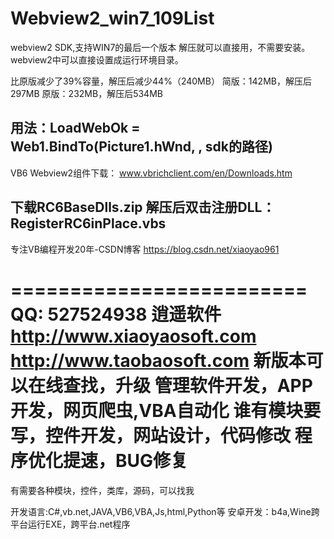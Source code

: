 # Webview2_win7_109List
webview2 SDK,支持WIN7的最后一个版本
解压就可以直接用，不需要安装。
webview2中可以直接设置成运行环境目录。

比原版减少了39%容量，解压后减少44%（240MB）
简版：142MB，解压后297MB
原版：232MB，解压后534MB

用法：LoadWebOk = Web1.BindTo(Picture1.hWnd, , sdk的路径)
------------------
VB6 Webview2组件下载：
www.vbrichclient.com/en/Downloads.htm

下载RC6BaseDlls.zip
解压后双击注册DLL：RegisterRC6inPlace.vbs
-----------------------------------
专注VB编程开发20年-CSDN博客
https://blog.csdn.net/xiaoyao961

=========================
QQ: 527524938 逍遥软件
http://www.xiaoyaosoft.com
http://www.taobaosoft.com
新版本可以在线查找，升级
管理软件开发，APP开发，网页爬虫,VBA自动化
谁有模块要写，控件开发，网站设计，代码修改
程序优化提速，BUG修复
================
有需要各种模块，控件，类库，源码，可以找我

开发语言:C#,vb.net,JAVA,VB6,VBA,Js,html,Python等
安卓开发：b4a,Wine跨平台运行EXE，跨平台.net程序